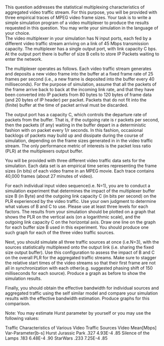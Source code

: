 This question addresses the statistical multiplexing characteristics of aggregated video traffic stream.  For this purpose, you will be provided with three empirical traces of MPEG video frame sizes.  Your task is to write a simple simulation program of a video multiplexer to produce the results requested in this question.  You may write your simulation in the language of your choice.  
The video multiplexer in your simulation has N input ports, each fed by a different video traffic stream arriving on a link of 45 Mbps transmission capacity.  The multiplexer has a single output port, with link capacity C bps.  At the output port there is buffer of size B cells to store IP Packets waiting to enter the network.

The multiplexer operates as follows.  Each video traffic stream generates and deposits a new video frame into the buffer at a fixed frame rate of 25 frames per second (i.e., a new frame is deposited into the buffer every 40 milliseconds).  For the purpose of simulation, assume that all the packets of the frame arrive back to back at the incoming link rate, and that they have been converted into IP packets from 80 bytes to 120 bytes of frame data (and 20 bytes of IP header) per packet.  Packets that do not fit into the (finite) buffer at the time of packet arrival must be discarded.

The output port has a capacity C, which controls the departure rate of packets from the buffer.  That is, if the outgoing rate is r packets per second, then the packets (if any) waiting in the buffer depart in a deterministic fashion with on packet every 1/r  seconds.  In this fashion, occasional backlogs of packets may build up and dissipate during the course of simulation, depending on the frame sizes generated in in the video traffic stream.  The only performance metric of interests is the packet loss ratio (PLR) at the multiplexers output buffer.

You will be provided with three different video traffic data sets for the simulation.  Each data set is an empirical time series representing the frame sizes (in bits) of each video frame in an MPEG movie.  Each trace contains 40,000 frames (about 27 minutes of video).  

For each individual input video sequence(i.e. N=1), you are to conduct a simulation experiment that determines the impact of the multiplexer buffer size B (in Byte) and the outgoing link capacity C (in bits per second) on the PLR experienced by the video traffic.  Use your own judgment to determine what values of B and C to use. Please use at least three levels for each factors. The results from your simulation should be plotted on a graph that shows the PLR on the vertical axis (on a logarithmic scale), and the outgoing link capacity C on the horizontal axis.  Draw one line on the graph for each buffer size B used in this experiment.  You should produce one such graph for each of the three video traffic sources.  

Next, you should simulate all three traffic sources at once (i.e.N=3), with the sources statistically multiplexed onto the output link (i.e. sharing the fixed size output buffer).  Use this configuration to assess the impact of B and C on the overall PLR  for the aggregated traffic streams.  Make sure to stagger the relative start times of the video streams so that their first frame are not all in synchronization with each other(e.g. suggested phasing shift of 150 milliseconds for each source).  Produce a graph as before to show the simulation results.

Finally, you should obtain the effective bandwidth for individual sources and aggregated traffic using the self similar model and compare your simulation results with the effective bandwidth estimation. Produce graphs for this comparison. 

Note:  You may estimate Hurst parameter by yourself or you may use the following values:

Traffic Characteristics of Various Video Traffic Sources
Video	Mean[Mbps]	Var-Parameter[b-s]	Hurst
Jurassic Park	.327	4.93E-4	.85
Silence of the Lamps	.183	6.48E-4	.90
StarWars	.233	7.25E-4	.85


